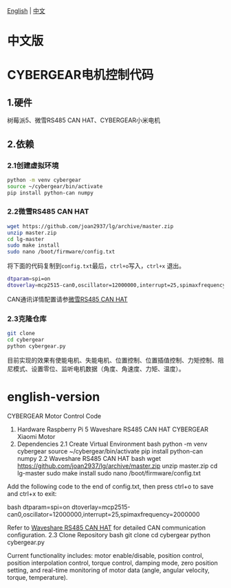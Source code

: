[English](#english-version) | [中文](#中文版)
# 中文版
# CYBERGEAR电机控制代码

## 1.硬件

树莓派5、微雪RS485 CAN HAT、CYBERGEAR小米电机

## 2.依赖

### 2.1创建虚拟环境

```bash
python -m venv cybergear
source ~/cybergear/bin/activate
pip install python-can numpy
```

### 2.2微雪RS485 CAN HAT

```bash
wget https://github.com/joan2937/lg/archive/master.zip
unzip master.zip
cd lg-master
sudo make install 
sudo nano /boot/firmware/config.txt
```

将下面的代码复制到`config.txt`最后，`ctrl+o`写入，`ctrl+x` 退出。

```bash
dtparam=spi=on
dtoverlay=mcp2515-can0,oscillator=12000000,interrupt=25,spimaxfrequency=2000000
```

CAN通讯详情配置请参[微雪RS485 CAN HAT](https://www.waveshare.net/wiki/RS485_CAN_HAT)

### 2.3克隆仓库

```bash
git clone 
cd cybergear
python cybergear.py
```

目前实现的效果有使能电机、失能电机、位置控制、位置插值控制、力矩控制、阻尼模式、设置零位、监听电机数据（角度、角速度、力矩、温度）。

# english-version

CYBERGEAR Motor Control Code
1. Hardware
Raspberry Pi 5
Waveshare RS485 CAN HAT
CYBERGEAR Xiaomi Motor
2. Dependencies
2.1 Create Virtual Environment
bash
python -m venv cybergear
source ~/cybergear/bin/activate
pip install python-can numpy
2.2 Waveshare RS485 CAN HAT
bash
wget https://github.com/joan2937/lg/archive/master.zip
unzip master.zip
cd lg-master
sudo make install 
sudo nano /boot/firmware/config.txt

Add the following code to the end of config.txt, then press ctrl+o to save and ctrl+x to exit:

bash
dtparam=spi=on
dtoverlay=mcp2515-can0,oscillator=12000000,interrupt=25,spimaxfrequency=2000000

Refer to [Waveshare RS485 CAN HAT](https://www.waveshare.net/wiki/RS485_CAN_HAT) for detailed CAN communication configuration.
2.3 Clone Repository
bash
git clone 
cd cybergear
python cybergear.py


Current functionality includes: motor enable/disable, position control, position interpolation control, torque control, damping mode, zero position setting, and real-time monitoring of motor data (angle, angular velocity, torque, temperature).

